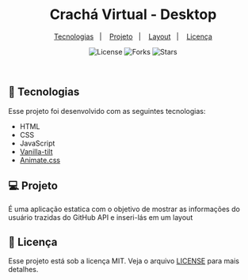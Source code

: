 
<h1 align="center">
  Crachá Virtual - Desktop
</h1>

<p align="center">
  <a href="#-tecnologias">Tecnologias</a>&nbsp;&nbsp;&nbsp;|&nbsp;&nbsp;&nbsp;
  <a href="#-projeto">Projeto</a>&nbsp;&nbsp;&nbsp;|&nbsp;&nbsp;&nbsp;
  <a href="#-layout">Layout</a>&nbsp;&nbsp;&nbsp;|&nbsp;&nbsp;&nbsp;
  <a href="#memo-licença">Licença</a>
</p>

<p align="center">
 <img  src="https://img.shields.io/static/v1?label=license&message=MIT&color=FFCD1E&labelColor=FF008E" alt="License">
  
  <img src="https://img.shields.io/github/forks/moraisacr/crachas?label=forks&message=MIT&color=FFCD1E&labelColor=FF008E" alt="Forks">

  <img src="https://img.shields.io/github/stars/moraisacr/crachas?label=stars&message=MIT&color=FFCD1E&labelColor=FF008E" alt="Stars">
</p>

<br>

<p align="center">
  
</p>

## 🚀 Tecnologias

Esse projeto foi desenvolvido com as seguintes tecnologias:

- HTML
- CSS
- JavaScript
- [Vanilla-tilt](https://micku7zu.github.io/vanilla-tilt.js/index.html)
- [Animate.css](https://github.com/animate-css/animate.css)

## 💻 Projeto
É uma aplicação estatica com o objetivo de mostrar as informações do usuário trazidas do GitHub API e inseri-lás em um layout



## :memo: Licença

Esse projeto está sob a licença MIT. Veja o arquivo [LICENSE](.github/LICENSE.md) para mais detalhes.

